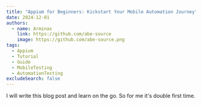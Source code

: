 ```yaml
---
title: "Appium for Beginners: Kickstart Your Mobile Automation Journey"
date: 2024-12-01
authors:
  - name: Arminas
    link: https://github.com/abe-source
    image: https://github.com/abe-source.png
tags:
  - Appium
  - Tutorial
  - Guide
  - MobileTesting
  - AutomationTesting
excludeSearch: false
---
```


I will write this blog post and learn on the go. So for me it's double first time.